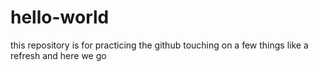 # hello-world
this repository is for practicing the github
touching on a few things like a refresh
and here we go
